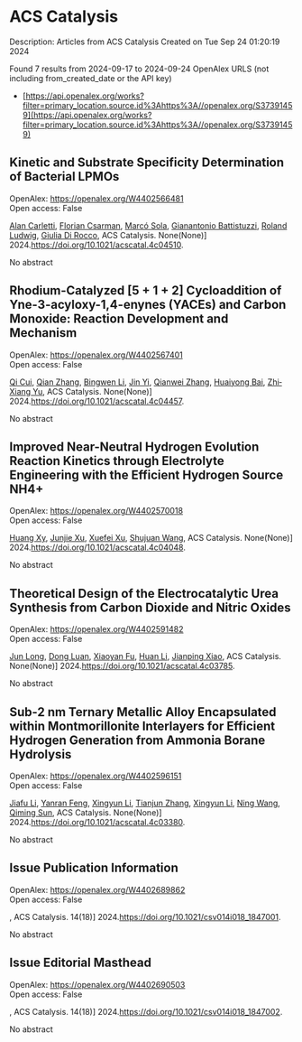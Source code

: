 # ACS Catalysis
Description: Articles from ACS Catalysis
Created on Tue Sep 24 01:20:19 2024

Found 7 results from 2024-09-17 to 2024-09-24
OpenAlex URLS (not including from_created_date or the API key)
- [https://api.openalex.org/works?filter=primary_location.source.id%3Ahttps%3A//openalex.org/S37391459](https://api.openalex.org/works?filter=primary_location.source.id%3Ahttps%3A//openalex.org/S37391459)

## Kinetic and Substrate Specificity Determination of Bacterial LPMOs   

OpenAlex: https://openalex.org/W4402566481    
Open access: False
    
[Alan Carletti](https://openalex.org/A5040585362), [Florian Csarman](https://openalex.org/A5011056508), [Marcó Sola](https://openalex.org/A5050529895), [Gianantonio Battistuzzi](https://openalex.org/A5023599155), [Roland Ludwig](https://openalex.org/A5044352119), [Giulia Di Rocco](https://openalex.org/A5068179321), ACS Catalysis. None(None)] 2024.https://doi.org/10.1021/acscatal.4c04510.
    
No abstract    

    

## Rhodium-Catalyzed [5 + 1 + 2] Cycloaddition of Yne-3-acyloxy-1,4-enynes (YACEs) and Carbon Monoxide: Reaction Development and Mechanism   

OpenAlex: https://openalex.org/W4402567401    
Open access: False
    
[Qi Cui](https://openalex.org/A5101734738), [Qian Zhang](https://openalex.org/A5101742243), [Bingwen Li](https://openalex.org/A5049213804), [Jin Yi](https://openalex.org/A5014513107), [Qianwei Zhang](https://openalex.org/A5101980540), [Huaiyong Bai](https://openalex.org/A5017967474), [Zhi‐Xiang Yu](https://openalex.org/A5091670837), ACS Catalysis. None(None)] 2024.https://doi.org/10.1021/acscatal.4c04457.
    
No abstract    

    

## Improved Near-Neutral Hydrogen Evolution Reaction Kinetics through Electrolyte Engineering with the Efficient Hydrogen Source NH4+   

OpenAlex: https://openalex.org/W4402570018    
Open access: False
    
[Huang Xy](https://openalex.org/A5082712452), [Junjie Xu](https://openalex.org/A5078244852), [Xuefei Xu](https://openalex.org/A5067333581), [Shujuan Wang](https://openalex.org/A5100645207), ACS Catalysis. None(None)] 2024.https://doi.org/10.1021/acscatal.4c04048.
    
No abstract    

    

## Theoretical Design of the Electrocatalytic Urea Synthesis from Carbon Dioxide and Nitric Oxides   

OpenAlex: https://openalex.org/W4402591482    
Open access: False
    
[Jun Long](https://openalex.org/A5030617408), [Dong Luan](https://openalex.org/A5027648567), [Xiaoyan Fu](https://openalex.org/A5102669510), [Huan Li](https://openalex.org/A5100319216), [Jianping Xiao](https://openalex.org/A5004947752), ACS Catalysis. None(None)] 2024.https://doi.org/10.1021/acscatal.4c03785.
    
No abstract    

    

## Sub-2 nm Ternary Metallic Alloy Encapsulated within Montmorillonite Interlayers for Efficient Hydrogen Generation from Ammonia Borane Hydrolysis   

OpenAlex: https://openalex.org/W4402596151    
Open access: False
    
[Jiafu Li](https://openalex.org/A5101974205), [Yanran Feng](https://openalex.org/A5104283876), [Xingyun Li](https://openalex.org/A5066359719), [Tianjun Zhang](https://openalex.org/A5025376043), [Xingyun Li](https://openalex.org/A5066359719), [Ning Wang](https://openalex.org/A5100387146), [Qiming Sun](https://openalex.org/A5081252508), ACS Catalysis. None(None)] 2024.https://doi.org/10.1021/acscatal.4c03380.
    
No abstract    

    

## Issue Publication Information   

OpenAlex: https://openalex.org/W4402689862    
Open access: False
    
, ACS Catalysis. 14(18)] 2024.https://doi.org/10.1021/csv014i018_1847001.
    
No abstract    

    

## Issue Editorial Masthead   

OpenAlex: https://openalex.org/W4402690503    
Open access: False
    
, ACS Catalysis. 14(18)] 2024.https://doi.org/10.1021/csv014i018_1847002.
    
No abstract    

    
